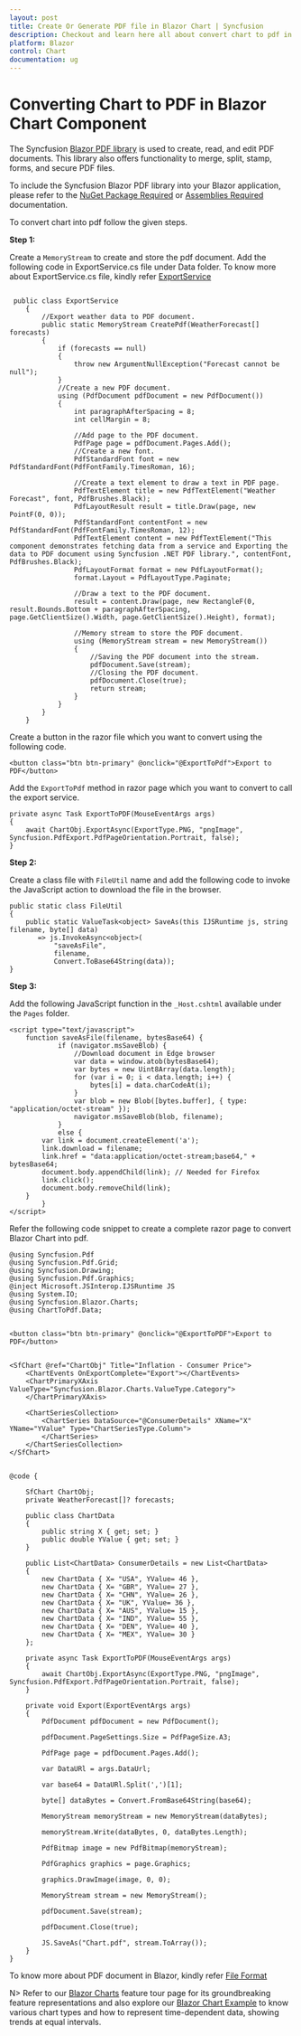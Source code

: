 ```yaml
---
layout: post
title: Create Or Generate PDF file in Blazor Chart | Syncfusion
description: Checkout and learn here all about convert chart to pdf in Syncfusion Blazor Charts component and much more details.
platform: Blazor
control: Chart
documentation: ug
---
```


<!-- markdownlint-disable MD036 -->

# Converting Chart to PDF in Blazor Chart Component

The Syncfusion [Blazor PDF library](https://www.syncfusion.com/document-processing/pdf-framework/blazor/pdf-library) is used to create, read, and edit PDF documents. This library also offers functionality to merge, split, stamp, forms, and secure PDF files.

To include the Syncfusion Blazor PDF library into your Blazor application, please refer to the [NuGet Package Required](https://help.syncfusion.com/file-formats/pdf/nuget-packages-required) or [Assemblies Required](https://help.syncfusion.com/file-formats/pdf/assemblies-required) documentation.

To convert chart into pdf follow the given steps.

**Step 1:**

Create a ``MemoryStream`` to create and store the pdf document. Add the following code in ExportService.cs file under Data folder.
To know more about ExportService.cs file, kindly refer [ExportService](https://help.syncfusion.com/file-formats/pdf/create-pdf-document-in-blazor#steps-to-create-pdf-document-in-blazor-server-side-application)

```cshtml

 public class ExportService
    {
        //Export weather data to PDF document.
        public static MemoryStream CreatePdf(WeatherForecast[] forecasts)
        {
            if (forecasts == null)
            {
                throw new ArgumentNullException("Forecast cannot be null");
            }
            //Create a new PDF document.
            using (PdfDocument pdfDocument = new PdfDocument())
            {
                int paragraphAfterSpacing = 8;
                int cellMargin = 8;

                //Add page to the PDF document.
                PdfPage page = pdfDocument.Pages.Add();
                //Create a new font.
                PdfStandardFont font = new PdfStandardFont(PdfFontFamily.TimesRoman, 16);

                //Create a text element to draw a text in PDF page.
                PdfTextElement title = new PdfTextElement("Weather Forecast", font, PdfBrushes.Black);
                PdfLayoutResult result = title.Draw(page, new PointF(0, 0));
                PdfStandardFont contentFont = new PdfStandardFont(PdfFontFamily.TimesRoman, 12);
                PdfTextElement content = new PdfTextElement("This component demonstrates fetching data from a service and Exporting the data to PDF document using Syncfusion .NET PDF library.", contentFont, PdfBrushes.Black);
                PdfLayoutFormat format = new PdfLayoutFormat();
                format.Layout = PdfLayoutType.Paginate;

                //Draw a text to the PDF document.
                result = content.Draw(page, new RectangleF(0, result.Bounds.Bottom + paragraphAfterSpacing, page.GetClientSize().Width, page.GetClientSize().Height), format); 

                //Memory stream to store the PDF document.
                using (MemoryStream stream = new MemoryStream())
                {
                    //Saving the PDF document into the stream.
                    pdfDocument.Save(stream);
                    //Closing the PDF document.
                    pdfDocument.Close(true);
                    return stream;
                }
            }
        }
    }
```
Create a button in the razor file which you want to convert using the following code.

```cshtml
<button class="btn btn-primary" @onclick="@ExportToPdf">Export to PDF</button>
```
Add the ``ExportToPdf`` method in razor page which you want to convert to call the export service.

```cshtml
private async Task ExportToPDF(MouseEventArgs args)
{
    await ChartObj.ExportAsync(ExportType.PNG, "pngImage", Syncfusion.PdfExport.PdfPageOrientation.Portrait, false);       
}
```

**Step 2:**

Create a class file with ``FileUtil`` name and add the following code to invoke the JavaScript action to download the file in the browser.

```cshtml
public static class FileUtil
{
    public static ValueTask<object> SaveAs(this IJSRuntime js, string filename, byte[] data)
       => js.InvokeAsync<object>(
           "saveAsFile",
           filename,
           Convert.ToBase64String(data));
}
```
**Step 3:**

Add the following JavaScript function in the ``_Host.cshtml`` available under the ``Pages`` folder.

```cshtml
<script type="text/javascript">
    function saveAsFile(filename, bytesBase64) {
            if (navigator.msSaveBlob) {
                //Download document in Edge browser
                var data = window.atob(bytesBase64);
                var bytes = new Uint8Array(data.length);
                for (var i = 0; i < data.length; i++) {
                    bytes[i] = data.charCodeAt(i);
                }
                var blob = new Blob([bytes.buffer], { type: "application/octet-stream" });
                navigator.msSaveBlob(blob, filename);
            }
            else {
        var link = document.createElement('a');
        link.download = filename;
        link.href = "data:application/octet-stream;base64," + bytesBase64;
        document.body.appendChild(link); // Needed for Firefox
        link.click();
        document.body.removeChild(link);
    }
        }
</script>
```
Refer the following code snippet to create a complete razor page to convert Blazor Chart into pdf.

```cshtml
@using Syncfusion.Pdf
@using Syncfusion.Pdf.Grid;
@using Syncfusion.Drawing;
@using Syncfusion.Pdf.Graphics;
@inject Microsoft.JSInterop.IJSRuntime JS
@using System.IO;
@using Syncfusion.Blazor.Charts;
@using ChartToPdf.Data;
 

<button class="btn btn-primary" @onclick="@ExportToPDF">Export to PDF</button>


<SfChart @ref="ChartObj" Title="Inflation - Consumer Price">
    <ChartEvents OnExportComplete="Export"></ChartEvents>
    <ChartPrimaryXAxis ValueType="Syncfusion.Blazor.Charts.ValueType.Category">
    </ChartPrimaryXAxis>

    <ChartSeriesCollection>
        <ChartSeries DataSource="@ConsumerDetails" XName="X" YName="YValue" Type="ChartSeriesType.Column">
        </ChartSeries>
    </ChartSeriesCollection>
</SfChart>


@code {

    SfChart ChartObj;
    private WeatherForecast[]? forecasts;

    public class ChartData
    {
        public string X { get; set; }
        public double YValue { get; set; }
    }

    public List<ChartData> ConsumerDetails = new List<ChartData>
    {
        new ChartData { X= "USA", YValue= 46 },
        new ChartData { X= "GBR", YValue= 27 },
        new ChartData { X= "CHN", YValue= 26 },
        new ChartData { X= "UK", YValue= 36 },
        new ChartData { X= "AUS", YValue= 15 },
        new ChartData { X= "IND", YValue= 55 },
        new ChartData { X= "DEN", YValue= 40 },
        new ChartData { X= "MEX", YValue= 30 }
    };

    private async Task ExportToPDF(MouseEventArgs args)
    {
        await ChartObj.ExportAsync(ExportType.PNG, "pngImage", Syncfusion.PdfExport.PdfPageOrientation.Portrait, false);       
    }

    private void Export(ExportEventArgs args)
    {
        PdfDocument pdfDocument = new PdfDocument();

        pdfDocument.PageSettings.Size = PdfPageSize.A3;

        PdfPage page = pdfDocument.Pages.Add();

        var DataURl = args.DataUrl;

        var base64 = DataURl.Split(',')[1];

        byte[] dataBytes = Convert.FromBase64String(base64);

        MemoryStream memoryStream = new MemoryStream(dataBytes);

        memoryStream.Write(dataBytes, 0, dataBytes.Length);

        PdfBitmap image = new PdfBitmap(memoryStream);

        PdfGraphics graphics = page.Graphics;

        graphics.DrawImage(image, 0, 0);         

        MemoryStream stream = new MemoryStream();

        pdfDocument.Save(stream);

        pdfDocument.Close(true);

        JS.SaveAs("Chart.pdf", stream.ToArray());
    }
}
```

To know more about PDF document in Blazor, kindly refer [File Format](https://help.syncfusion.com/file-formats/pdf/create-pdf-document-in-blazor#steps-to-create-pdf-document-in-blazor-server-side-application)

N> Refer to our [Blazor Charts](https://www.syncfusion.com/blazor-components/blazor-charts) feature tour page for its groundbreaking feature representations and also explore our [Blazor Chart Example](https://blazor.syncfusion.com/demos/chart/line?theme=bootstrap4) to know various chart types and how to represent time-dependent data, showing trends at equal intervals.
